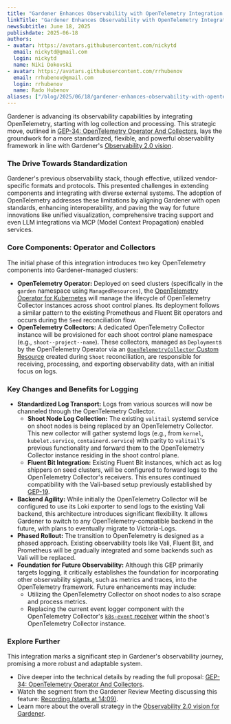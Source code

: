 ```yaml
---
title: "Gardener Enhances Observability with OpenTelemetry Integration for Logging"
linkTitle: "Gardener Enhances Observability with OpenTelemetry Integration for Logging"
newsSubtitle: June 18, 2025
publishdate: 2025-06-18
authors:
- avatar: https://avatars.githubusercontent.com/nickytd
  email: nickytd@gmail.com
  login: nickytd
  name: Niki Dokovski
- avatar: https://avatars.githubusercontent.com/rrhubenov
  email: rrhubenov@gmail.com
  login: rrhubenov
  name: Rado Hubenov
aliases: ["/blog/2025/06/18/gardener-enhances-observability-with-opentelemetry-integration-for-logging"]
---
```


Gardener is advancing its observability capabilities by integrating OpenTelemetry, starting with log collection and processing. This strategic move, outlined in [GEP-34: OpenTelemetry Operator And Collectors](https://github.com/gardener/gardener/pull/11861), lays the groundwork for a more standardized, flexible, and powerful observability framework in line with Gardener's [Observability 2.0 vision](https://github.com/gardener/logging/blob/master/docs/observability-2.0/Observability%202.0.md).

### The Drive Towards Standardization

Gardener's previous observability stack, though effective, utilized vendor-specific formats and protocols. This presented challenges in extending components and integrating with diverse external systems. The adoption of OpenTelemetry addresses these limitations by aligning Gardener with open standards, enhancing interoperability, and paving the way for future innovations like unified visualization, comprehensive tracing support and even LLM integrations via MCP (Model Context Propagation) enabled services.

### Core Components: Operator and Collectors

The initial phase of this integration introduces two key OpenTelemetry components into Gardener-managed clusters:

* **OpenTelemetry Operator:** Deployed on seed clusters (specifically in the `garden` namespace using `ManagedResources`), the [OpenTelemetry Operator for Kubernetes](https://github.com/open-telemetry/opentelemetry-operator) will manage the lifecycle of OpenTelemetry Collector instances across shoot control planes. Its deployment follows a similar pattern to the existing Prometheus and Fluent Bit operators and occurs during the `Seed` reconciliation flow.
* **OpenTelemetry Collectors:** A dedicated OpenTelemetry Collector instance will be provisioned for each shoot control plane namespace (e.g., `shoot--project--name`). These collectors, managed as `Deployment`s by the OpenTelemetry Operator via an [`OpenTelemetryCollector` Custom Resource](https://github.com/open-telemetry/opentelemetry-operator/blob/main/apis/v1beta1/opentelemetrycollector_types.go) created during `Shoot` reconciliation, are responsible for receiving, processing, and exporting observability data, with an initial focus on logs.

### Key Changes and Benefits for Logging

* **Standardized Log Transport:** Logs from various sources will now be channeled through the OpenTelemetry Collector.
  * **Shoot Node Log Collection:** The existing `valitail` systemd service on shoot nodes is being replaced by an OpenTelemetry Collector. This new collector will gather systemd logs (e.g., from `kernel`, `kubelet.service`, `containerd.service`) with parity to `valitail`'s previous functionality and forward them to the OpenTelemetry Collector instance residing in the shoot control plane.
  * **Fluent Bit Integration:** Existing Fluent Bit instances, which act as log shippers on seed clusters, will be configured to forward logs to the OpenTelemetry Collector's receivers. This ensures continued compatibility with the Vali-based setup previously established by [GEP-19](https://github.com/gardener/gardener/blob/master/docs/proposals/19-migrating-observability-stack-to-operators.md).
* **Backend Agility:** While initially the OpenTelemetry Collector will be configured to use its Loki exporter to send logs to the existing Vali backend, this architecture introduces significant flexibility. It allows Gardener to switch to any OpenTelemetry-compatible backend in the future, with plans to eventually migrate to Victoria-Logs.
* **Phased Rollout:** The transition to OpenTelemetry is designed as a phased approach. Existing observability tools like Vali, Fluent Bit, and Prometheus will be gradually integrated and some backends such as Vali will be replaced.
* **Foundation for Future Observability:** Although this GEP primarily targets logging, it critically establishes the foundation for incorporating other observability signals, such as metrics and traces, into the OpenTelemetry framework. Future enhancements may include:
  * Utilizing the OpenTelemetry Collector on shoot nodes to also scrape and process metrics.
  * Replacing the current event logger component with the OpenTelemetry Collector's [`k8s-event` receiver](https://github.com/open-telemetry/opentelemetry-collector-contrib/tree/main/receiver/k8seventsreceiver) within the shoot's OpenTelemetry Collector instance.

### Explore Further

This integration marks a significant step in Gardener's observability journey, promising a more robust and adaptable system.

* Dive deeper into the technical details by reading the full proposal: [GEP-34: OpenTelemetry Operator And Collectors](https://github.com/gardener/gardener/pull/11861).
* Watch the segment from the Gardener Review Meeting discussing this feature: [Recording (starts at 14:09)](https://youtu.be/HguO_KY86ac?t=849).
* Learn more about the overall strategy in the [Observability 2.0 vision for Gardener](https://github.com/gardener/logging/blob/master/docs/observability-2.0/Observability%202.0.md).
